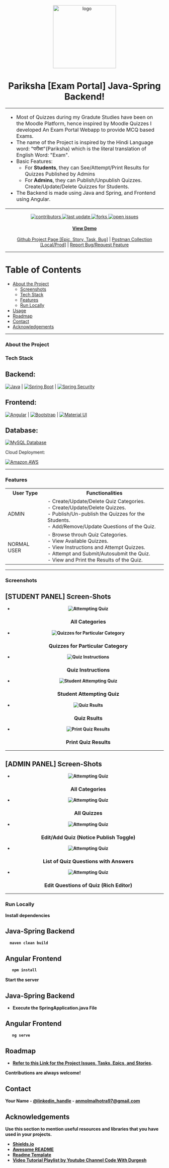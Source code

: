 <div align="center">
  <img src="https://user-images.githubusercontent.com/26005821/210939086-ff7424c3-7d9b-407d-a5e8-a604e4d5e34a.png" alt="logo" width="200" height="auto" />
  <h1>Pariksha [Exam Portal] Java-Spring Backend!</h1>

 <table>
<tr>
<td>
 <ul>
  <li>
   Most of Quizzes during my Gradute Studies have been on the Moodle Platform, hence inspired by Moodle Quizzes I developed An Exam Portal Webapp to provide MCQ based Exams.
  </li>
  <li>The name of the Project is inspired by the Hindi Language word: "परीक्षा"(Pariksha) which is the literal translation of English Word: "Exam".</li>
  <li>
   Basic Features:
   <ul>
    <li>
     For <b>Students</b>, they can See/Attempt/Print Results for Quizzes Published by Admins
    </li>
    <li>
     For <b>Admins</b>, they can Publish/Unpublish Quizzes. Create/Update/Delete Quizzes for Students. 
    </li>
   </ul>
  </li>
  <li>The Backend is made using Java and Spring, and Frontend using Angular.</li>
 </ul>
</td>
</tr>
</table>
 
 <!-- Badges -->
<p>
  <a href="https://github.com/Louis3797/awesome-readme-template/graphs/contributors">
    <img src="https://img.shields.io/github/contributors/anmolmalhotra97/Exam-Portal-Backend" alt="contributors" />
  </a>
  <a href="https://github.com/anmolmalhotra97/Exam-Portal-Backend/commits/master">
    <img src="https://img.shields.io/github/last-commit/anmolmalhotra97/Exam-Portal-Backend" alt="last update" />
  </a>
  <a href="https://github.com/Louis3797/awesome-readme-template/network/members">
    <img src="https://img.shields.io/github/forks/anmolmalhotra97/Exam-Portal-Backend" alt="forks" />
  </a>
  <a href="https://github.com/Louis3797/awesome-readme-template/issues/">
    <img src="https://img.shields.io/github/issues/anmolmalhotra97/Exam-Portal-Backend" alt="open issues" />
  </a>
</p>
 
 <h4>
  <a href="https://pariksha.me">View Demo</a>
  </h4
 <h4>
     <a href="https://github.com/users/anmolmalhotra97/projects/5/views/1">Github Project Page [Epic, Story, Task, Bug]</a>
      <span> | </span>
     <a href="https://www.postman.com/code-with-anmol/workspace/exam-portal">Postman Collection [Local/Prod]</a>
      <span> | </span>
     <a href="https://github.com/Louis3797/awesome-readme-template/issues/">Report Bug/Request Feature</a>
  </h4>
</div>

___

<!-- Table of Contents -->
# Table of Contents

- [About the Project](#about-the-project)
  * [Screenshots](#screenshots)
  * [Tech Stack](#tech-stack)
  * [Features](#features)
  * [Run Locally](#run-locally)
- [Usage](#usage)
- [Roadmap](#roadmap)
- [Contact](#contact)
- [Acknowledgements](#acknowledgements)
  
___

<!-- About the Project -->
### About the Project

<!-- TechStack -->
### Tech Stack

## Backend:
   
[![Java][Java.com]][Java-url] | [![Spring Boot][SpringBoot.com]][SpringBoot-url] | [![Spring Security][SpringSecurity.com]][SpringSecurity-url]
   
## Frontend:

[![Angular][Angular.io]][Angular-url] | [![Bootstrap][Bootstrap.com]][Bootstrap-url] | [![Material UI][MaterialUI.com]][MaterialUI-url]
   
## Database:   

[![MySQL Database][MySQL.com]][MySQL-url]

Cloud Deployment:

[![Amazon AWS][AWS.com]][AWS-url]

___

<!-- Features -->
### Features

<table align="center">
  <tr>
    <th>User Type</th>
   <th>Functionalities</th>
  </tr>
  <tr>
    <td>
  ADMIN
 </td>
  <td>
   - Create/Update/Delete Quiz Categories.<br>
   - Create/Update/Delete Quizzes.<br>
   - Publish/Un-publish the Quizzes for the Students.<br>
   - Add/Remove/Update Questions of the Quiz.<br>
  </td>
  </tr>
  <tr>
    <td>
  NORMAL USER
 </td>
  <td>
   - Browse throuh Quiz Categories.<br>
   - View Available Quizzes.<br>
   - View Instructions and Attempt Quizzes.<br>
   - Attempt and Submit/Autosubmit the Quiz.<br>
   - View and Print the Results of the Quiz.<br>
  </td>
  </tr>
</table>

___

<!-- Screenshots -->
### Screenshots

  <summary><h2><strong>[STUDENT PANEL]<strong> Screen-Shots</h2></summary> 
   <ul>
    <li>
     <div align="center">
      <img src="https://user-images.githubusercontent.com/26005821/210158617-8f3ae250-3682-4127-b9b0-845dd6d3ab53.png" alt="Attempting Quiz"/>
      <h3>All Categories</h3>
     </div>
    </li>
    <li>
      <div align="center">
      <img src="https://user-images.githubusercontent.com/26005821/210181851-fe02a699-d7ce-418f-a1f5-9657f2e9690c.png" alt="Quizzes for Particular Category"/>
      <h3>Quizzes for Particular Category</h3>
     </div>
    </li>
    <li>
     <div align="center">
      <img src="https://user-images.githubusercontent.com/26005821/211179173-bd367251-ba70-4496-980f-05a6788e3b7a.png" alt="Quiz Instructions"/>
      <h3>Quiz Instructions</h3>
     </div>
    </li>
    <li>
     <div align="center">
      <img src="https://user-images.githubusercontent.com/26005821/211178110-a4506881-2466-4af5-a32b-32bb7e5bf062.png" alt="Student Attempting Quiz"/>
      <h3>Student Attempting Quiz</h3>
     </div>
    </li>
    <li>
     <div align="center">
      <img src="https://user-images.githubusercontent.com/26005821/210217105-0b493814-2626-480a-b6ad-d21aeba0faea.png" alt="Quiz Rsults"/>
      <h3>Quiz Rsults</h3>
     </div>
    </li>
    <li>
      <div align="center">
       <img src="https://user-images.githubusercontent.com/26005821/211179131-2c7a49e8-8c28-4665-b724-62a31e2999a1.png" alt="Print Quiz Results"/>
       <h3>Print Quiz Results</h3>
     </div>
    </li>
   </ul>

   ___

  <summary><h2><strong>[ADMIN PANEL]<strong> Screen-Shots</h2></summary> 
   <ul>
    <li>
     <div align="center">
      <img src="https://user-images.githubusercontent.com/26005821/210051602-fa0ca477-dcc3-49ff-ba5c-dc355e6768d0.png" alt="Attempting Quiz"/>
      <h3>All Categories</h3>
     </div>
    </li>
    <li>
      <div align="center">
      <img src="https://user-images.githubusercontent.com/26005821/210051607-d36b04d7-2644-456b-a0e2-f9e50e149043.png" alt="Attempting Quiz"/>
      <h3>All Quizzes</h3>
     </div>
    </li>
    <li>
     <div align="center">
      <img src="https://user-images.githubusercontent.com/26005821/210052138-5670ae1a-c28b-4145-9fd3-7cfb00591538.png" alt="Attempting Quiz"/>
      <h3>Edit/Add Quiz (Notice Publish Toggle)</h3>
     </div>
    </li>
    <li>
     <div align="center">
      <img src="https://user-images.githubusercontent.com/26005821/210132504-440d9b03-e3c9-4b2b-a1a1-534f4a30c49a.png" alt="Attempting Quiz"/>
      <h3>List of Quiz Questions with Answers</h3>
     </div>
    </li>
    <li>
     <div align="center">
      <img src="https://user-images.githubusercontent.com/26005821/210134797-288c2b71-843f-49e6-b98b-b9c4e70c03e9.png" alt="Attempting Quiz"/>
      <h3>Edit Questions of Quiz (Rich Editor)</h3>
     </div>
    </li>
   </ul>

___

<!-- Run Locally -->
### Run Locally

Install dependencies

## Java-Spring Backend
   
```bash
  maven clean build
```
## Angular Frontend

```bash
   npm install
```   

Start the server

## Java-Spring Backend
   
- Execute the SpringApplication.java File
   
## Angular Frontend

```bash
   ng serve
```   

<!-- Roadmap -->
## Roadmap

- [Refer to this Link for the Project Issues, Tasks, Epics, and Stories](https://github.com/users/anmolmalhotra97/projects/5). 


Contributions are always welcome!

<!-- Contact -->
## Contact

Your Name - [@linkedin_handle](https://linkedin.com/in/anmolmalhotra97) - anmolmalhotra97@gmail.com


<!-- Acknowledgments -->
## Acknowledgements

Use this section to mention useful resources and libraries that you have used in your projects.

 - [Shields.io](https://shields.io/)
 - [Awesome README](https://github.com/matiassingers/awesome-readme)
 - [Readme Template](https://github.com/othneildrew/Best-README-Template)
 - [Video Tutorial Playlist by Youtube Channel Code With Durgesh](https://www.youtube.com/playlist?list=PL0zysOflRCel5kT-AiGyy5oMabnlilkIS)

   
   
<!-- MARKDOWN LINKS & IMAGES -->
<!-- https://www.markdownguide.org/basic-syntax/#reference-style-links -->
[Java.com]: https://img.shields.io/badge/Java-ED8B00?style=for-the-badge&logo=java&logoColor=white
[Java-url]: [https://nextjs.org/](https://dev.java/learn/getting-started-with-java/)
[SpringBoot.com]: https://img.shields.io/badge/Spring-6DB33F?style=for-the-badge&logo=spring&logoColor=white
[SpringBoot-url]: https://spring.io/projects/spring-boot
[SpringSecurity.com]: https://img.shields.io/badge/Spring_Security-6DB33F?style=for-the-badge&logo=Spring-Security&logoColor=white
[SpringSecurity-url]: https://spring.io/projects/spring-security
[Angular.io]: https://img.shields.io/badge/Angular-DD0031?style=for-the-badge&logo=angular&logoColor=white
[Angular-url]: https://angular.io/
[MySQL.com]: https://img.shields.io/badge/MySQL-005C84?style=for-the-badge&logo=mysql&logoColor=white
[MySQL-url]: https://www.mysql.com/
[MaterialUI.com]: https://img.shields.io/badge/Material--UI-0081CB?style=for-the-badge&logo=material-ui&logoColor=white
[MaterialUI-url]: https://material.angular.io/
[Bootstrap.com]: https://img.shields.io/badge/Bootstrap-563D7C?style=for-the-badge&logo=bootstrap&logoColor=white
[Bootstrap-url]: https://getbootstrap.com
[Aws.com]: https://img.shields.io/badge/Amazon_AWS-FF9900?style=for-the-badge&logo=amazonaws&logoColor=white
[Aws-url]: https://aws.amazon.com/
